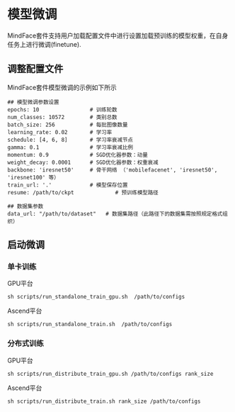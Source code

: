 # 模型微调

MindFace套件支持用户加载配置文件中进行设置加载预训练的模型权重，在自身任务上进行微调(finetune).

## 调整配置文件

MindFace套件模型微调的示例如下所示

```
## 模型微调参数设置
epochs: 10                # 训练轮数
num_classes: 10572        # 类别总数
batch_size: 256           # 每批图像数量
learning_rate: 0.02       # 学习率
schedule: [4, 6, 8]       # 学习率衰减节点
gamma: 0.1                # 学习率衰减比例
momentum: 0.9             # SGD优化器参数：动量
weight_decay: 0.0001      # SGD优化器参数：权重衰减
backbone: 'iresnet50'     # 骨干网络 （'mobilefacenet', 'iresnet50', 'iresnet100' 等）
train_url: '.'            # 模型保存位置
resume: /path/to/ckpt             # 预训练模型路径

## 数据集参数
data_url: "/path/to/dataset"   # 数据集路径（此路径下的数据集需按照规定格式组织）
```

## 启动微调

### 单卡训练
GPU平台
```
sh scripts/run_standalone_train_gpu.sh  /path/to/configs
```
Ascend平台
```
sh scripts/run_standalone_train.sh  /path/to/configs
```

### 分布式训练
GPU平台
```
sh scripts/run_distribute_train_gpu.sh /path/to/configs rank_size
```
Ascend平台
```
sh scripts/run_distribute_train.sh rank_size /path/to/configs
```